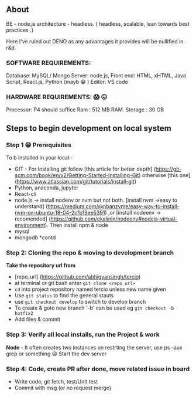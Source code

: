 ## About
BE - node.js 
architecture - headless. ( headless, scalable, lean towards best practices .)

Here I've ruled out DENO as any advantages it provides will be nullified in r&d. 

### SOFTWARE REQUIREMENTS: 
Database: MySQL/ Mongo
Server: node.js,
Front end: HTML, xHTML, Java Script, React.js, Python (mayb :grin: ) 
Editor: VS code

### HARDWARE REQUIREMENTS: :scream: :confounded:
Processor: P4 should suffice
Ram : 512 MB RAM.
Storage : 30 GB 

## Steps to begin development on local system

### Step 1 :grin: Prerequisites 

To b installed in your local:-

- GIT - For Installing git follow [this article for better depth] (https://git-scm.com/book/en/v2/Getting-Started-Installing-Git) otherwise [this one]  (https://www.atlassian.com/git/tutorials/install-git)
- Python, anaconda, jupyter
- React-cli
- node.js -> install nodenv or nvm but not both. [install nvm ->easy to understand] (https://medium.com/@nbanzyme/easy-way-to-install-nvm-on-ubuntu-18-04-2cfb19ee5391) ,or [install nodeenv -> recomended] (https://github.com/ekalinin/nodeenv#nodejs-virtual-environment). Then install npm & node
- mysql
- mongodb
*contd

### Step 2: Cloning the repo & moving to development branch

**Take the repository url from**
- [repo_url] (https://github.com/abhigyansingh/tercio)
- at terminal or git bash enter `git clone <repo_url>`
- `cd` into project repository named tercio unless new name given
- Use `git status` to find the general stauts
- use `git checkout develop` to switch to develop branch
- To create & goto new branch '-b' can be used eg `git checkout -b hotfix2`
- Add files & commit

### Step 3: Verify all local installs, run the Project & work

**Node** - It often creates two instances on restrting the server, use ps -aux grep <pid> or something :persevere:
Start the dev server

### Step 4: Code, create PR after done, move related issue in board
 - Write code, git fetch, test/Unit test
 - Commit with msg (or no request merge)
  
